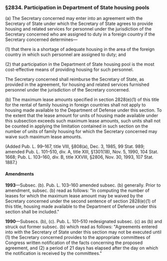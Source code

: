 ### §2834. Participation in Department of State housing pools ###

(a) The Secretary concerned may enter into an agreement with the Secretary of State under which the Secretary of State agrees to provide housing and related services for personnel under the jurisdiction of the Secretary concerned who are assigned to duty in a foreign country if the Secretary concerned determines—

(1) that there is a shortage of adequate housing in the area of the foreign country in which such personnel are assigned to duty; and

(2) that participation in the Department of State housing pool is the most cost-effective means of providing housing for such personnel.

The Secretary concerned shall reimburse the Secretary of State, as provided in the agreement, for housing and related services furnished personnel under the jurisdiction of the Secretary concerned.

(b) The maximum lease amounts specified in section 2828(e)(1) of this title for the rental of family housing in foreign countries shall not apply to housing made available to the Department of Defense under this section. To the extent that the lease amount for units of housing made available under this subsection exceeds such maximum lease amounts, such units shall not be counted in applying the limitation contained in such section on the number of units of family housing for which the Secretary concerned may waive such maximum lease amounts.

(Added Pub. L. 99–167, title VIII, §808(a), Dec. 3, 1985, 99 Stat. 989; amended Pub. L. 101–510, div. A, title XIII, §1301(18), Nov. 5, 1990, 104 Stat. 1668; Pub. L. 103–160, div. B, title XXVIII, §2806, Nov. 30, 1993, 107 Stat. 1887.)

#### Amendments ####

**1993**—Subsec. (b). Pub. L. 103–160 amended subsec. (b) generally. Prior to amendment, subsec. (b) read as follows: "In computing the number of leases for which the maximum lease amount may be waived by the Secretary concerned under the second sentence of section 2828(e)(1) of this title, housing made available to the Department of Defense under this section shall be included."

**1990**—Subsecs. (b), (c). Pub. L. 101–510 redesignated subsec. (c) as (b) and struck out former subsec. (b) which read as follows: "Agreements entered into with the Secretary of State under this section may not be executed until (1) the Secretary concerned provides to the appropriate committees of Congress written notification of the facts concerning the proposed agreement, and (2) a period of 21 days has elapsed after the day on which the notification is received by the committees."
